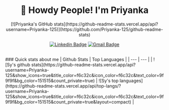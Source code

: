 <h1 align="center">🤠 Howdy People! I'm Priyanka</h1>

<center>[![Priyanka's GitHub stats](https://github-readme-stats.vercel.app/api?username=Priyanka-125)](https://github.com/Priyanka-125/github-readme-stats)</center>
<div align="center">

  [![Linkedin Badge](https://img.shields.io/badge/-Linkedin-blue?style=flat-square&logo=Linkedin&logoColor=white&link=https://www.linkedin.com/in/sy-rashid/)](https://www.linkedin.com/in/priyanka-kumaran-bb8a74214/)
  [![Gmail Badge](https://img.shields.io/badge/-Gmail-c14438?style=flat-square&logo=Gmail&logoColor=white&link=mailto:kumaranpriyanka12@gmail.com)](kumaranpriyanka12@gmail.com)
</div>
<br>
### Quick stats about me
| Github Stats | Top Languages |
| --- | --- |
| ![Sy's github stats](https://github-readme-stats.vercel.app/api?username=Priyanka-125&show_icons=true&title_color=f6c32c&icon_color=f6c32c&text_color=9f9f9f&bg_color=151515&count_private=true) | ![Sy's top languages](https://github-readme-stats.vercel.app/api/top-langs/?username=Priyanka-125&show_icons=true&title_color=f6c32c&icon_color=f6c32c&text_color=9f9f9f&bg_color=151515&count_private=true&layout=compact) |
